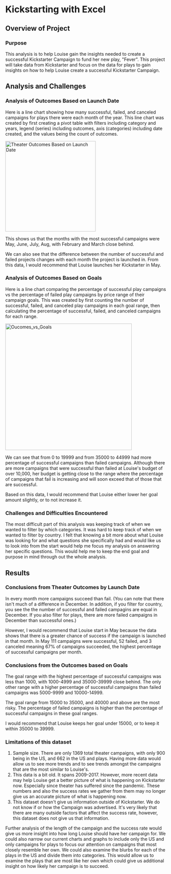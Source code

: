 # Kickstarting with Excel
## Overview of Project
### Purpose
This analysis is to help Louise gain the insights needed to create a successful Kickstarter Campaign to fund her new play, "Fever". This project will take data from Kickstarter and focus on the data for plays to gain insights on how to help Louise create a successful Kickstarter Campaign.
## Analysis and Challenges
### Analysis of Outcomes Based on Launch Date
Here is a line chart showing how many successful, failed, and canceled campaigns for plays there were each month of the year. This line chart was created by first creating a pivot table with filters including category and years, legend (series) including outcomes, axis (categories) including date created, and the values being the count of outcomes.

<img width="283" alt="Theater Outcomes Based on Launch Date" src="https://user-images.githubusercontent.com/102273449/166122600-6257ae9f-4f27-4a88-b597-bb0371308227.png">

This shows us that the months with the most successful campaigns were May, June, July, Aug, with February and March close behind. 

We can also see that the difference between the number of successful and failed projects changes with each month the project is launched in. From this data, I would recommend that Louise launches her Kickstarter in May.
### Analysis of Outcomes Based on Goals
Here is a line chart comparing the percentage of successful play campaigns vs the percentage of failed play campaigns by price range of their campaign goals. This was created by first counting the number of successful, failed, and canceled play campaigns in each goal range, then calculating the percentage of successful, failed, and canceled campaigns for each range.

<img width="396" alt="Oucomes_vs_Goals" src="https://user-images.githubusercontent.com/102273449/166122764-ed08f4a0-ae76-41ba-838d-64f354e1bfca.png">

We can see that from 0 to 19999 and from 35000 to 44999 had more percentage of successful campaigns than failed campaigns.
Although there are more campaigns that were successful than failed at Louise's budget of over 10,000, her budget is getting close to the range where the percentage of campaigns that fail is increasing and will soon exceed that of those that are successful.

Based on this data, I would recommend that Louise either lower her goal amount slightly, or to not increase it.
### Challenges and Difficulties Encountered
The most difficult part of this analysis was keeping track of when we wanted to filter by which categories. It was hard to keep track of when we wanted to filter by country. I felt that knowing a bit more about what Louise was looking for and what questions she specifically had and would like us to look into from the start would help me focus my analysis on answering her specific questions. This would help me to keep the end goal and purpose in mind through out the whole analysis.
## Results
### Conclusions from Theater Outcomes by Launch Date
In every month more campaigns succeed than fail. (You can note that there isn't much of a difference in December. In addition, if you filter for country, you see the the number of successful and failed campagins are equal in December. If you also filter for plays, there are more failed campaigns in December than successful ones.)

However, I would recommend that Louise start in May because the data shows that there is a greater chance of success if the campaign is launched in that month. In May 111 campaigns were successful, 52 failed, and 3 canceled meaning 67% of campaigns succeeded, the highest percentage of successful campaigns per month.

### Conclusions from the Outcomes based on Goals
The goal range with the highest percentage of successful campaigns was less than 1000, with 1000-4999 and 35000-39999 close behind. The only other range with a higher percentage of successful campaigns than failed campaigns was 5000-9999 and 10000-14999.

The goal range from 15000 to 35000, and 40000 and above are the most risky. The percentage of failed campaigns is higher than the percentage of successful campaigns in these goal ranges.

I would recommend that Louise keeps her goal under 15000, or to keep it within 35000 to 39999.

### Limitations of this dataset
1. Sample size. There are only 1369 total theater campaigns, with only 900 being in the US, and 662 in the US and plays. Having more data would allow us to see more trends and to see trends amongst the campaigns that are the most similar to Louise's.
2. This data is a bit old. It spans 2009-2017. However, more recent data may help Louise get a better picture of what is happening on Kickstarter now. Especially since theater has suffered since the pandemic. These numbers and also the success rates we gather from them may no longer give us an accurate picture of what is happening now.
3. This dataset doesn't give us information outside of Kickstarter. We do not know if or how the Campaign was advertised. It's very likely that there are many outside factors that affect the success rate, however, this dataset does not give us that information.

Further analysis of the length of the campaign and the success rate would give us more insight into how long Louise should have her campaign for. We could also narrow our current charts and graphs to include only the US and only campaigns for plays to focus our attention on campaigns that most closely resemble her own. We could also examine the blurbs for each of the plays in the US and divide them into categories. This would allow us to examine the plays that are most like her own which could give us additional insight on how likely her campaign is to succeed.

